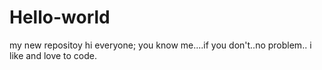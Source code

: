 # Hello-world
my new repositoy
hi everyone;
you know me....if you don't..no problem..
i like and love to code.
